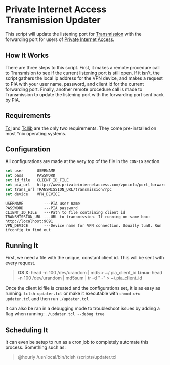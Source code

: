 # Private Internet Access Transmission Updater
This script will update the listening port for [Transmission](http://www.transmissionbt.com)
with the forwarding port for users of [Private Internet Access](https://www.privateinternetaccess.com).

## How It Works
There are three steps to this script. First, it makes a remote procedure call to Transmision to see if
the current listening port is still open. If it isn't, the script gathers the local ip address for the
VPN device, and makes a request to PIA with your user name, password, and client id for the current
forwarding port. Finally, another remote procedure call is made to Transmission to update the listening
port with the forwarding port sent back by PIA.

## Requirements
[Tcl](http://www.tcl.tk/software/tcltk) and [Tcllib](http://www.tcl.tk/software/tcllib) are the only two requirements. They come
pre-installed on most *nix operating systems.

## Configuration
All configurations are made at the very top of the file in the `CONFIG` section.
```tcl
set user      USERNAME
set pass      PASSWORD
set id_file   CLIENT_ID_FILE
set pia_url   http://www.privateinternetaccess.com/vpninfo/port_forward_assignment
set trans_url TRANSMISSION_URL/transmission/rpc
set device    VPN_DEVICE
```
```
USERNAME         ---PIA user name
PASSWORD         ---PIA password
CLIENT_ID_FILE   ---Path to file containing client id
TRANSMISSION_URL ---URL to transmission. If running on same box: http://localhost:9091
VPN_DEVICE       ---Device name for VPN connection. Usually tun0. Run ifconfig to find out
```

## Running It
First, we need a file with the unique, constant client id. This will be sent with every request.
> **OS X**:   head -n 100 /dev/urandom | md5 > ~/.pia_client_id
> **Linux**: head -n 100 /dev/urandom | md5sum | tr -d " -" > ~/.pia_client_id

Once the client id file is created and the configurations set, it is as easy as running:
`tclsh updater.tcl`
or make it executable with `chmod u+x updater.tcl` and then run
`./updater.tcl`

It can also be ran in a debugging mode to troubleshoot issues by adding a flag when running:
`./updater.tcl --debug true`

## Scheduling It
It can even be setup to run as a cron job to completely automate this process. Something such as:
> @hourly /usr/local/bin/tclsh /scripts/updater.tcl
